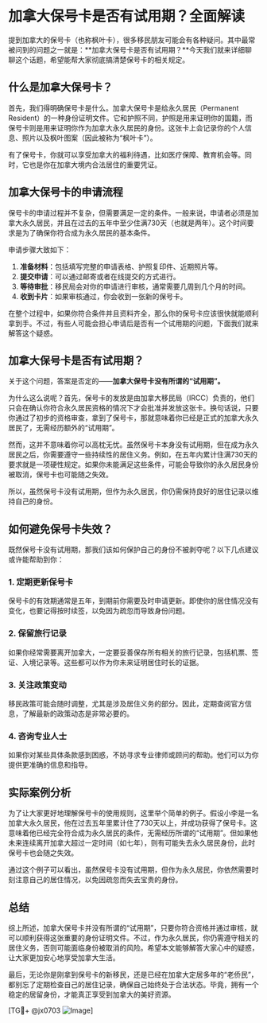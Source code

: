 # 加拿大保号卡是否有试用期？全面解读

提到加拿大的保号卡（也称枫叶卡），很多移民朋友可能会有各种疑问。其中最常被问到的问题之一就是：**加拿大保号卡是否有试用期？**今天我们就来详细聊聊这个话题，希望能帮大家彻底搞清楚保号卡的相关规定。

## 什么是加拿大保号卡？

首先，我们得明确保号卡是什么。加拿大保号卡是给永久居民（Permanent Resident）的一种身份证明文件。它和护照不同，护照是用来证明你的国籍，而保号卡则是用来证明你作为加拿大永久居民的身份。这张卡上会记录你的个人信息、照片以及枫叶图案（因此被称为“枫叶卡”）。

有了保号卡，你就可以享受加拿大的福利待遇，比如医疗保障、教育机会等。同时，它也是你在加拿大境内合法居住的重要凭证。

## 加拿大保号卡的申请流程

保号卡的申请过程并不复杂，但需要满足一定的条件。一般来说，申请者必须是加拿大永久居民，并且在过去的五年中至少住满730天（也就是两年）。这个时间要求是为了确保你符合成为永久居民的基本条件。

申请步骤大致如下：
1. **准备材料**：包括填写完整的申请表格、护照复印件、近期照片等。
2. **提交申请**：可以通过邮寄或者在线提交的方式进行。
3. **等待审批**：移民局会对你的申请进行审核，通常需要几周到几个月的时间。
4. **收到卡片**：如果审核通过，你会收到一张新的保号卡。

在整个过程中，如果你符合条件并且资料齐全，那么你的保号卡应该很快就能顺利拿到手。不过，有些人可能会担心申请后是否有一个试用期的问题，下面我们就来解答这个疑惑。

## 加拿大保号卡是否有试用期？

关于这个问题，答案是否定的——**加拿大保号卡没有所谓的“试用期”。**

为什么这么说呢？首先，保号卡的发放是由加拿大移民局（IRCC）负责的，他们只会在确认你符合永久居民资格的情况下才会批准并发放这张卡。换句话说，只要你通过了初步的资格审查，拿到了保号卡，那就意味着你已经是正式的加拿大永久居民了，无需经历额外的“试用期”。

然而，这并不意味着你可以高枕无忧。虽然保号卡本身没有试用期，但在成为永久居民之后，你需要遵守一些持续性的居住义务。例如，在五年内累计住满730天的要求就是一项硬性规定。如果你未能满足这些条件，可能会导致你的永久居民身份被取消，保号卡也可能随之失效。

所以，虽然保号卡没有试用期，但作为永久居民，你仍需保持良好的居住记录以维持自己的身份。

## 如何避免保号卡失效？

既然保号卡没有试用期，那我们该如何保护自己的身份不被剥夺呢？以下几点建议或许能帮助到你：

### 1. **定期更新保号卡**
保号卡的有效期通常是五年，到期前你需要及时申请更新。即使你的居住情况没有变化，也要记得按时续签，以免因为疏忽而导致身份问题。

### 2. **保留旅行记录**
如果你经常需要离开加拿大，一定要妥善保存所有相关的旅行记录，包括机票、签证、入境记录等。这些都可以作为你未来证明居住时长的证据。

### 3. **关注政策变动**
移民政策可能会随时调整，尤其是涉及居住义务的部分。因此，定期查阅官方信息，了解最新的政策动态是非常必要的。

### 4. **咨询专业人士**
如果你对某些具体条款感到困惑，不妨寻求专业律师或顾问的帮助。他们可以为你提供更准确的信息和指导。

## 实际案例分析

为了让大家更好地理解保号卡的使用规则，这里举个简单的例子。假设小李是一名加拿大永久居民，他在过去五年里累计住了730天以上，并成功获得了保号卡。这意味着他已经完全符合成为永久居民的条件，无需经历所谓的“试用期”。但如果他未来连续离开加拿大超过一定时间（如七年），则有可能失去永久居民身份，此时保号卡也会随之失效。

通过这个例子可以看出，虽然保号卡没有试用期，但作为永久居民，你依然需要时刻注意自己的居住情况，以免因疏忽而失去宝贵的身份。

## 总结

综上所述，加拿大保号卡并没有所谓的“试用期”，只要你符合资格并通过审核，就可以顺利获得这张重要的身份证明文件。不过，作为永久居民，你仍需遵守相关的居住义务，否则可能面临身份被取消的风险。希望本文能够解答大家心中的疑惑，让大家更加安心地享受加拿大生活。

最后，无论你是刚拿到保号卡的新移民，还是已经在加拿大定居多年的“老侨民”，都别忘了定期检查自己的居住记录，确保自己始终处于合法状态。毕竟，拥有一个稳定的居留身份，才能真正享受到加拿大的美好资源。

[TG💪+ @jx0703 ![Image](https://github.com/user-attachments/assets/dbca1d08-cadb-493c-b0ec-ad6f7a83f270)]